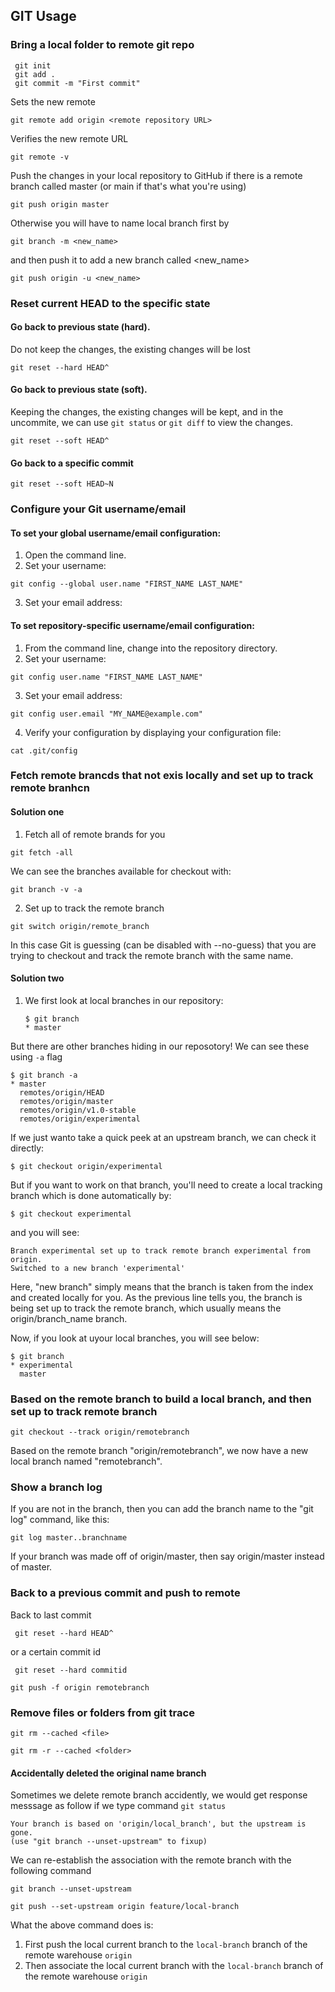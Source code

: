 ## GIT Usage

### Bring a local folder to remote git repo

```git
 git init
 git add .
 git commit -m "First commit"
```

Sets the new remote

```git
git remote add origin <remote repository URL>
```

Verifies the new remote URL

```git
git remote -v
```

Push the changes in your local repository to GitHub if there is a remote branch called master (or main if that's what
you're using)

```git
git push origin master
```

Otherwise you will have to name local branch first by

```git
git branch -m <new_name>
```

and then push it to add a new branch called <new_name>

```git
git push origin -u <new_name>
```

### Reset current HEAD to the specific state

#### Go back to previous state (hard).

Do not keep the changes, the existing changes will be lost

```git
git reset --hard HEAD^
```

#### Go back to previous state (soft).

Keeping the changes, the existing changes will be kept, and in the uncommite, we can use `git status` or `git diff` to
view the changes.

```git
git reset --soft HEAD^
```

#### Go back to a specific commit

```git
git reset --soft HEAD~N
```

### Configure your Git username/email

#### To set your global username/email configuration:

1. Open the command line.
2. Set your username:

```git
git config --global user.name "FIRST_NAME LAST_NAME"
```

3. Set your email address:

#### To set repository-specific username/email configuration:

1. From the command line, change into the repository directory.
2. Set your username:

```git
git config user.name "FIRST_NAME LAST_NAME"
```

3. Set your email address:

```git
git config user.email "MY_NAME@example.com"

```

4. Verify your configuration by displaying your configuration file:

```git
cat .git/config
```

### Fetch remote brancds that not exis locally and set up to track remote branhcn

#### Solution one    

1. Fetch all of remote brands for you

```git
git fetch -all
```    

We can see the branches available for checkout with:

```shell
git branch -v -a
```

2. Set up to track the remote branch

```git
git switch origin/remote_branch
```     

In this case Git is guessing (can be disabled with --no-guess) that you are trying to checkout and track the remote
branch with the same name.

#### Solution two

1. We first look at local branches in our repository:
    ```
    $ git branch
    * master
    ```
But there are other branches hiding in our reposotory! We can see these using `-a` flag    
```
$ git branch -a
* master
  remotes/origin/HEAD
  remotes/origin/master
  remotes/origin/v1.0-stable
  remotes/origin/experimental
```

If we just wanto take a quick peek at an upstream branch, we can check it directly:    
```
$ git checkout origin/experimental
```
But if you want to work on that branch, you'll need to create a local tracking branch which is done automatically by:
```
$ git checkout experimental

```
and you will see:    
```
Branch experimental set up to track remote branch experimental from origin.
Switched to a new branch 'experimental'
```

Here, "new branch" simply means that the branch is taken from the index and created locally for you. As the previous 
line tells you, the branch is being set up to track the remote branch, which usually means the origin/branch_name branch.

Now, if you look at uyour local branches, you will see below:

```
$ git branch
* experimental
  master
```

### Based on the remote branch to build a local branch, and then set up to track remote branch

```git
git checkout --track origin/remotebranch
```

Based on the remote branch "origin/remotebranch", we now have a new local branch named "remotebranch".

### Show a branch log

If you are not in the branch, then you can add the branch name to the "git log" command, like this:

```git
git log master..branchname
```

If your branch was made off of origin/master, then say origin/master instead of master.

### Back to a previous commit and push to remote
Back to last commit
```shell
 git reset --hard HEAD^
```
or a certain commit id

```
 git reset --hard commitid
```

```
git push -f origin remotebranch
```

### Remove files or folders from git trace    
```shell
git rm --cached <file>
```    
```shell
git rm -r --cached <folder>
```

#### Accidentally deleted the original name branch    
Sometimes we delete remote branch accidently, we would get response messsage as follow if we type command `git status`    
```git
Your branch is based on 'origin/local_branch', but the upstream is gone.
(use "git branch --unset-upstream" to fixup)
```    
We can re-establish the association with the remote branch with the following command
```git
git branch --unset-upstream 
```    

```git
git push --set-upstream origin feature/local-branch
```   
What the above command does is:    
1. First push the local current branch to the `local-branch` branch of the remote warehouse `origin`    
2. Then associate the local current branch with the `local-branch` branch of the remote warehouse `origin`
